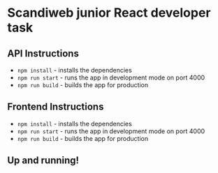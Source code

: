 # Scandiweb junior React developer task

## API Instructions
- `npm install` - installs the dependencies
- `npm run start` - runs the app in development mode on port 4000
- `npm run build` - builds the app for production

## Frontend Instructions
- `npm install` - installs the dependencies
- `npm run start` - runs the app in development mode on port 4000
- `npm run build` - builds the app for production

## Up and running!